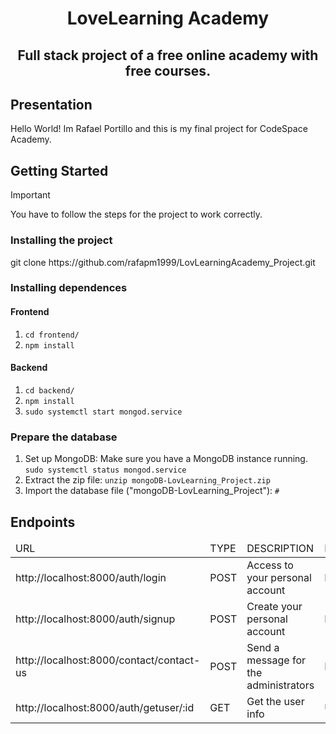 <h1 align="center">LoveLearning Academy</h1>
<h2 align="center">Full stack project of a free online academy with free courses.</h2>
<h2>Presentation</h2>
Hello World! Im Rafael Portillo and this is my final project for CodeSpace Academy.


<h2>Getting Started</h2>

> [!IMPORTANT]
> You have to follow the steps for the project to work correctly.

<h3>Installing the project</h3>
<p>git clone https://github.com/rafapm1999/LovLearningAcademy_Project.git</p>

<h3>Installing dependences</h3>
<h4>Frontend</h4>
<ol>
  <li><code>cd frontend/</code></li>
  <li><code>npm install</code></li>
</ol>
<h4>Backend</h4>
<ol>
  <li><code>cd backend/</code></li>
  <li><code>npm install</code></li>
  <li><code>sudo systemctl start mongod.service</code></li>
</ol>
<h3>Prepare the database</h3>
<ol>
  <li>Set up MongoDB: Make sure you have a MongoDB instance running. <code>sudo systemctl status mongod.service</code></li>
  <li>Extract the zip file: <code>unzip mongoDB-LovLearning_Project.zip</code></li>
  <li>Import the database file ("mongoDB-LovLearning_Project"): <code>#</code></li>
</ol>
<h2>Endpoints</h2>
<table>
  <thead>
    <tr>
      <td>URL</td>
      <td>TYPE</td>
      <td>DESCRIPTION</td>
      <td>ROLE</td>
    </tr>
  </thead>
  <tbody>
    <tr>
      <td>http://localhost:8000/auth/login</td>
      <td>POST</td>
      <td>Access to your personal account</td>
      <td>PUBLIC</td>
    </tr>
    <tr>
      <td>http://localhost:8000/auth/signup</td>
      <td>POST</td>
      <td>Create your personal account</td>
      <td>PUBLIC</td>
    </tr>
    <tr>
      <td>http://localhost:8000/contact/contact-us</td>
      <td>POST</td>
      <td>Send a message for the administrators</td>
      <td>PUBLIC</td>
    </tr>
    <tr>
      <td>http://localhost:8000/auth/getuser/:id</td>
      <td>GET</td>
      <td>Get the user info</td>
      <td>USER</td>
    </tr>
  </tbody>
</table>
